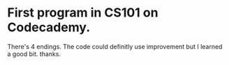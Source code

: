 # First program in CS101 on Codecademy.
There's 4 endings. The code could definitly use improvement but I learned a good bit. thanks.
